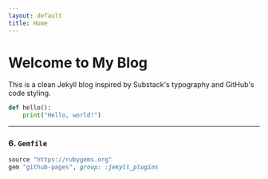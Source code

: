 ```yaml
---
layout: default
title: Home
---
```


# Welcome to My Blog

This is a clean Jekyll blog inspired by Substack's typography and GitHub's code styling.

```python
def hello():
    print("Hello, world!")
```

---

### 6. `Gemfile`
```ruby
source "https://rubygems.org"
gem "github-pages", group: :jekyll_plugins
```
